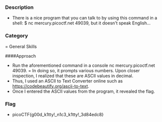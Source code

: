 ### Description
- There is a nice program that you can talk to by using this command in a shell: $ nc mercury.picoctf.net 49039, but it doesn't speak English...

### Category
= General Skills

####Approach
- Run the aforementioned command in a console nc mercury.picoctf.net 49039.
= In doing so, it prompts various numbers. Upon closer inspection, I realized that these are ASCII values in decimal.
- Thus, I used an ASCII to Text Converter online such as https://codebeautify.org/ascii-to-text.
- Once I entered the ASCII values from the program, it revealed the flag.

### Flag
- picoCTF{g00d_k1tty!_n1c3_k1tty!_3d84edc8}
